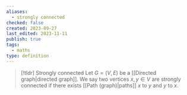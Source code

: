 ```yaml
---
aliases:
  - strongly connected
checked: false
created: 2023-09-27
last_edited: 2023-11-11
publish: true
tags:
  - maths
type: definition
---
```

> [!tldr] Strongly connected
> Let $G = (V, E)$ be a [[Directed graph|directed graph]]. We say two vertices $x,y \in V$ are strongly connected if there exists [[Path (graph)|paths]] $x$ to $y$ and $y$ to $x$.

